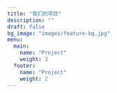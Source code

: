 ```yaml
---
title: "我们的项目"
description: ""
draft: false
bg_image: "images/feature-bg.jpg"
menu:
  main:
    name: "Project"
    weight: 3
  footer:
    name: "Project"
    weight: 2
---
```

